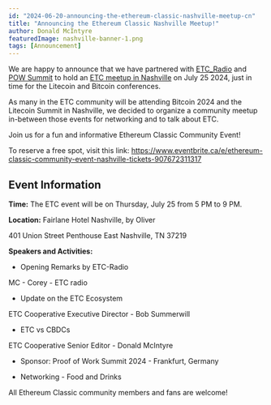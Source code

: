 ```yaml
---
id: "2024-06-20-announcing-the-ethereum-classic-nashville-meetup-cn"
title: "Announcing the Ethereum Classic Nashville Meetup!"
author: Donald McIntyre
featuredImage: nashville-banner-1.png
tags: [Announcement]
---
```


We are happy to announce that we have partnered with [ETC_Radio](https://x.com/ETC_Radio_) and [POW Summit](https://powsummit.com/) to hold an [ETC meetup in Nashville](https://www.eventbrite.ca/e/ethereum-classic-community-event-nashville-tickets-907672311317) on July 25 2024, just in time for the Litecoin and Bitcoin conferences.

As many in the ETC community will be attending Bitcoin 2024 and the Litecoin Summit in Nashville, we decided to organize a community meetup in-between those events for networking and to talk about ETC. 

Join us for a fun and informative Ethereum Classic Community Event!

To reserve a free spot, visit this link: https://www.eventbrite.ca/e/ethereum-classic-community-event-nashville-tickets-907672311317

## Event Information

**Time:** The ETC event will be on Thursday, July 25 from 5 PM to 9 PM.

**Location:** Fairlane Hotel Nashville, by Oliver

401 Union Street Penthouse East Nashville, TN 37219

**Speakers and Activities:**

- Opening Remarks by ETC-Radio

MC - Corey - ETC radio

- Update on the ETC Ecosystem

ETC Cooperative Executive Director - Bob Summerwill

- ETC vs CBDCs

ETC Cooperative Senior Editor - Donald McIntyre

- Sponsor: Proof of Work Summit 2024 - Frankfurt, Germany

- Networking - Food and Drinks

All Ethereum Classic community members and fans are welcome!
